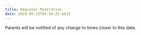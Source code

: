 ```yaml
---
title: Regional Moderation
date: 2019-09-23T05:50:25.641Z
---
```

Parents will be notified of any change to times closer to this date.
